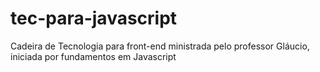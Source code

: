 # tec-para-javascript
Cadeira de Tecnologia para front-end ministrada pelo professor Gláucio, iniciada por fundamentos em Javascript
